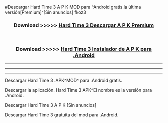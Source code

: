 #Descargar Hard Time 3  A P K MOD para ^Android gratis.la última versión[Premium]^[Sin anuncios] fkoz3



<div align="center">
<h3>Download >>>>> <a href="https://es-web.web.app/?es= Hard Time 3 ">Hard Time 3  Descargar A P K Premium</a></h3><br>

<h3>Download >>>>> <a href="https://es-web.web.app/?es= Hard Time 3 ">Hard Time 3  Instalador de A P K para .Android</a></h3>
</div>


----------------------------------------------------------

----------------------------------------------------------

----------------------------------------------------------

Descargar Hard Time 3  .APK^MOD^ para .Android gratis.

Descargar la aplicación. Hard Time 3  APK^El nombre es la versión para .Android.

Descargar Hard Time 3  A P K [Sin anuncios]

Descargar Hard Time 3  gratuita del mod para .Android.